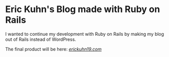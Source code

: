 #  Eric Kuhn's Blog made with Ruby on Rails

I wanted to continue my development with Ruby on Rails by making my blog out of Rails instead of WordPress. 

The final product will be here:
[*erickuhn19.com*](http://erickuhn19.com)
